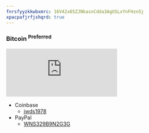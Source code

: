 ```yaml
---
fnrsfyyzkkwbxmrc: 16V42x65ZJNkasnCdda3AgUSLxYnFHzn5j
xpacpafjrfjshqrd: true
---
```


### Bitcoin <sup>Preferred</sup>
<script src="https://gateway.gear.mycelium.com/gear-widget-host.js"></script>
<iframe id="gear-widget" scrolling="no" src="https://gateway.gear.mycelium.com/widgets/125114cf1a0c96953d267f11f1ef586268c29f9af483fd699d922e985ae0962e" style="border: none; display: inline-block; height: 130px; max-width: 350px; min-width: 250px;"></iframe>

* Coinbase
  * <a href="https://www.coinbase.com/jwds1978" target="_blank" title="jwds1978">jwds1978</a>
* PayPal
  * <a href="https://www.paypal.me/stew721" target="_blank" title="">WNS329B9N2G3G</a>

